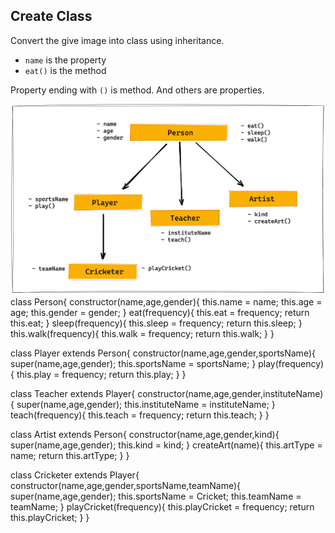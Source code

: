 ## Create Class

Convert the give image into class using inheritance.

- `name` is the property
- `eat()` is the method

Property ending with `()` is method. And others are properties.

![Inheritance](../assets/inheritance.png)
class Person{
    constructor(name,age,gender){
        this.name = name;
        this.age = age;
        this.gender = gender;
    }
    eat(frequency){
        this.eat = frequency;
        return this.eat;
    }
    sleep(frequency){
        this.sleep = frequency;
        return this.sleep;
    }
    this.walk(frequency){
        this.walk = frequency;
        return this.walk;
    }
}

class Player extends Person{
    constructor(name,age,gender,sportsName){
        super(name,age,gender);
        this.sportsName = sportsName;
    }
    play(frequency){
        this.play = frequency;
        return this.play;
    }
}

class Teacher extends Player{
    constructor(name,age,gender,instituteName){
        super(name,age,gender);
        this.instituteName = instituteName;
    }
    teach(frequency){
        this.teach = frequency;
        return this.teach;
    }
}

class Artist extends Person{
    constructor(name,age,gender,kind){
        super(name,age,gender);
        this.kind = kind;
    }
    createArt(name){
        this.artType = name;
        return this.artType;
    }
}

class Cricketer extends Player{
    constructor(name,age,gender,sportsName,teamName){
        super(name,age,gender);
        this.sportsName = Cricket;
        this.teamName = teamName;
    }
    playCricket(frequency){
        this.playCricket = frequency;
        return this.playCricket;
    }
}